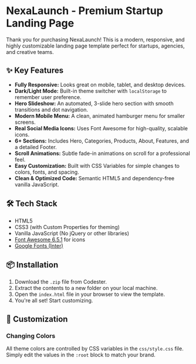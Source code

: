 # NexaLaunch - Premium Startup Landing Page

Thank you for purchasing NexaLaunch! This is a modern, responsive, and highly customizable landing page template perfect for startups, agencies, and creative teams.

## ✨ Key Features

- **Fully Responsive:** Looks great on mobile, tablet, and desktop devices.
- **Dark/Light Mode:** Built-in theme switcher with `localStorage` to remember user preference.
- **Hero Slideshow:** An automated, 3-slide hero section with smooth transitions and dot navigation.
- **Modern Mobile Menu:** A clean, animated hamburger menu for smaller screens.
- **Real Social Media Icons:** Uses Font Awesome for high-quality, scalable icons.
- **6+ Sections:** Includes Hero, Categories, Products, About, Features, and a detailed Footer.
- **Scroll Animations:** Subtle fade-in animations on scroll for a professional feel.
- **Easy Customization:** Built with CSS Variables for simple changes to colors, fonts, and spacing.
- **Clean & Optimized Code:** Semantic HTML5 and dependency-free vanilla JavaScript.

## 🛠️ Tech Stack

- HTML5
- CSS3 (with Custom Properties for theming)
- Vanilla JavaScript (No jQuery or other libraries)
- [Font Awesome 6.5.1](https://fontawesome.com/) for icons
- [Google Fonts (Inter)](https://fonts.google.com/specimen/Inter)

## 📦 Installation

1.  Download the `.zip` file from Codester.
2.  Extract the contents to a new folder on your local machine.
3.  Open the `index.html` file in your browser to view the template.
4.  You're all set! Start customizing.

## 🎨 Customization

### Changing Colors

All theme colors are controlled by CSS variables in the `css/style.css` file. Simply edit the values in the `:root` block to match your brand.


